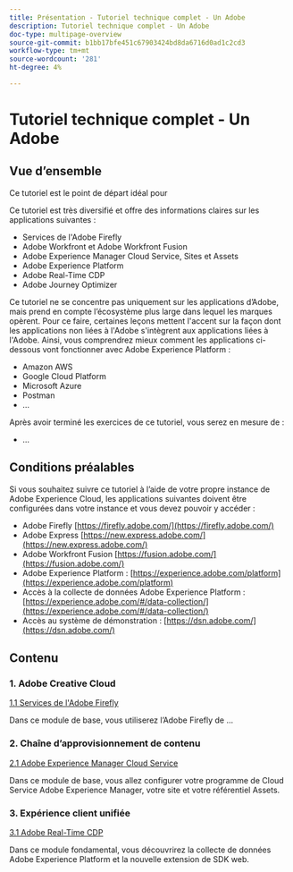 ```yaml
---
title: Présentation - Tutoriel technique complet - Un Adobe
description: Tutoriel technique complet - Un Adobe
doc-type: multipage-overview
source-git-commit: b1bb17bfe451c67903424bd8da6716d0ad1c2cd3
workflow-type: tm+mt
source-wordcount: '281'
ht-degree: 4%

---
```


# Tutoriel technique complet - Un Adobe

## Vue d’ensemble

Ce tutoriel est le point de départ idéal pour

Ce tutoriel est très diversifié et offre des informations claires sur les applications suivantes :

- Services de l&#39;Adobe Firefly
- Adobe Workfront et Adobe Workfront Fusion
- Adobe Experience Manager Cloud Service, Sites et Assets
- Adobe Experience Platform
- Adobe Real-Time CDP
- Adobe Journey Optimizer


Ce tutoriel ne se concentre pas uniquement sur les applications d’Adobe, mais prend en compte l’écosystème plus large dans lequel les marques opèrent. Pour ce faire, certaines leçons mettent l&#39;accent sur la façon dont les applications non liées à l&#39;Adobe s&#39;intègrent aux applications liées à l&#39;Adobe. Ainsi, vous comprendrez mieux comment les applications ci-dessous vont fonctionner avec Adobe Experience Platform :

- Amazon AWS
- Google Cloud Platform
- Microsoft Azure
- Postman
- …

Après avoir terminé les exercices de ce tutoriel, vous serez en mesure de :

- …

## Conditions préalables

Si vous souhaitez suivre ce tutoriel à l’aide de votre propre instance de Adobe Experience Cloud, les applications suivantes doivent être configurées dans votre instance et vous devez pouvoir y accéder :

- Adobe Firefly [https://firefly.adobe.com/](https://firefly.adobe.com/)
- Adobe Express [https://new.express.adobe.com/](https://new.express.adobe.com/)
- Adobe Workfront Fusion [https://fusion.adobe.com/](https://fusion.adobe.com/)
- Adobe Experience Platform : [https://experience.adobe.com/platform](https://experience.adobe.com/platform)
- Accès à la collecte de données Adobe Experience Platform : [https://experience.adobe.com/#/data-collection/](https://experience.adobe.com/#/data-collection/)
- Accès au système de démonstration : [https://dsn.adobe.com/](https://dsn.adobe.com/)

## Contenu

### 1. Adobe Creative Cloud

[1.1 Services de l&#39;Adobe Firefly](./modules/creative-cloud/module1.1/firefly-services.md)

Dans ce module de base, vous utiliserez l’Adobe Firefly de ...

### 2. Chaîne d’approvisionnement de contenu

[2.1 Adobe Experience Manager Cloud Service](./modules/csc/module2.1/aemcs.md)

Dans ce module de base, vous allez configurer votre programme de Cloud Service Adobe Experience Manager, votre site et votre référentiel Assets.

### 3. Expérience client unifiée

[3.1 Adobe Real-Time CDP](./modules/uce/module3.1/rtcdp.md)

Dans ce module fondamental, vous découvrirez la collecte de données Adobe Experience Platform et la nouvelle extension de SDK web.
